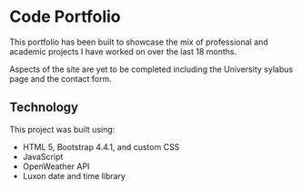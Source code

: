 # Code Portfolio

This portfolio has been built to showcase the mix of professional and academic projects I have worked on over the last 18 months. 

Aspects of the site are yet to be completed including the University sylabus page and the contact form.

## Technology

This project was built using:

- HTML 5, Bootstrap 4.4.1, and custom CSS
- JavaScript
- OpenWeather API
- Luxon date and time library

